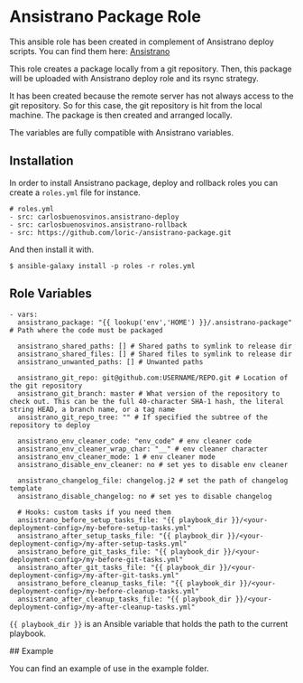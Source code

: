 # Ansistrano Package Role

This ansible role has been created in complement of Ansistrano deploy scripts.
You can find them here: [Ansistrano](https://github.com/ansistrano)

This role creates a package locally from a git repository. Then, this package will be uploaded with Ansistrano deploy role and its rsync strategy.

It has been created because the remote server has not always access to the git repository. So for this case, the git repository is hit from the local machine. The package is then created and arranged locally.

The variables are fully compatible with Ansistrano variables.

## Installation

In order to install Ansistrano package, deploy and rollback roles you can create a `roles.yml` file for instance.

    # roles.yml
    - src: carlosbuenosvinos.ansistrano-deploy
    - src: carlosbuenosvinos.ansistrano-rollback
    - src: https://github.com/loric-/ansistrano-package.git

And then install it with.

    $ ansible-galaxy install -p roles -r roles.yml

## Role Variables

    - vars:
      ansistrano_package: "{{ lookup('env','HOME') }}/.ansistrano-package" # Path where the code must be packaged
      
      ansistrano_shared_paths: [] # Shared paths to symlink to release dir
      ansistrano_shared_files: [] # Shared files to symlink to release dir
      ansistrano_unwanted_paths: [] # Unwanted paths
      
      ansistrano_git_repo: git@github.com:USERNAME/REPO.git # Location of the git repository
      ansistrano_git_branch: master # What version of the repository to check out. This can be the full 40-character SHA-1 hash, the literal string HEAD, a branch name, or a tag name
      ansistrano_git_repo_tree: "" # If specified the subtree of the repository to deploy

      ansistrano_env_cleaner_code: "env_code" # env cleaner code
      ansistrano_env_cleaner_wrap_char: "__" # env cleaner character
      ansistrano_env_cleaner_mode: 1 # env cleaner mode
      ansistrano_disable_env_cleaner: no # set yes to disable env cleaner

      ansistrano_changelog_file: changelog.j2 # set the path of changelog template
      ansistrano_disable_changelog: no # set yes to disable changelog

      # Hooks: custom tasks if you need them
      ansistrano_before_setup_tasks_file: "{{ playbook_dir }}/<your-deployment-config>/my-before-setup-tasks.yml"
      ansistrano_after_setup_tasks_file: "{{ playbook_dir }}/<your-deployment-config>/my-after-setup-tasks.yml"
      ansistrano_before_git_tasks_file: "{{ playbook_dir }}/<your-deployment-config>/my-before-git-tasks.yml"
      ansistrano_after_git_tasks_file: "{{ playbook_dir }}/<your-deployment-config>/my-after-git-tasks.yml"
      ansistrano_before_cleanup_tasks_file: "{{ playbook_dir }}/<your-deployment-config>/my-before-cleanup-tasks.yml"
      ansistrano_after_cleanup_tasks_file: "{{ playbook_dir }}/<your-deployment-config>/my-after-cleanup-tasks.yml"    

`{{ playbook_dir }}` is an Ansible variable that holds the path to the current playbook.

## Example

You can find an example of use in the example folder.